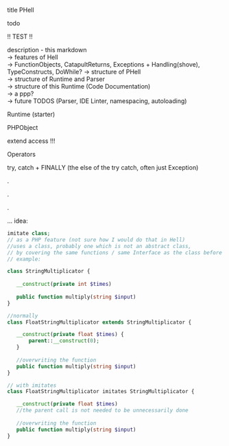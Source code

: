 title PHell


todo  

!! TEST !!

description - this markdown  
 -> features of Hell  
   -> FunctionObjects, CatapultReturns, Exceptions + Handling(shove), TypeConstructs, DoWhile?
 -> structure of PHell  
 -> structure of Runtime and Parser  
 -> structure of this Runtime (Code Documentation)  
 -> a ppp?   
 -> future TODOS (Parser, IDE Linter, namespacing, autoloading)

Runtime (starter)

PHPObject

extend access !!!

Operators 

try, catch + FINALLY (the else of the try catch, often just Exception)  

.

.

.

... 
idea: 
```PHP  
imitate class; 
// as a PHP feature (not sure how I would do that in Hell)
//uses a class, probably one which is not an abstract class, 
// by covering the same functions / same Interface as the class before
// example:

class StringMultiplicator {
   
   __construct(private int $times)
   
   public function multiply(string $input)
}

//normally 
class FloatStringMultiplicator extends StringMultiplicator { 

   __construct(private float $times) {
       parent::__construct(0);
   }
   
   //overwriting the function
   public function multiply(string $input)
}

// with imitates 
class FloatStringMultiplicator imitates StringMultiplicator { 

   __construct(private float $times)
   //the parent call is not needed to be unnecessarily done
   
   //overwriting the function
   public function multiply(string $input)
}



```